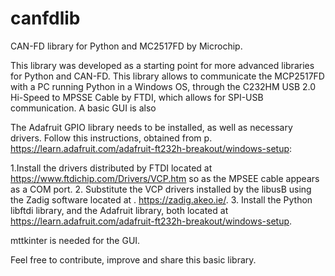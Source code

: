 # canfdlib
CAN-FD library for Python and MC2517FD by Microchip.

This library was developed as a starting point for more advanced libraries for Python and CAN-FD. This library allows to communicate the MCP2517FD with a PC running Python in a Windows OS, through the C232HM USB 2.0 Hi-Speed to MPSSE Cable by FTDI, which allows for SPI-USB communication. A basic GUI is also

The Adafruit GPIO library needs to be installed, as well as necessary drivers. Follow this instructions, obtained from p. https://learn.adafruit.com/adafruit-ft232h-breakout/windows-setup:

  1.Install the drivers distributed by FTDI located at https://www.ftdichip.com/Drivers/VCP.htm so as the MPSEE
  cable appears as a COM port.
  2. Substitute the VCP drivers installed by the libusB using the Zadig software located at . https://zadig.akeo.ie/.
  3. Install the Python libftdi library, and the Adafruit library, both located
  at https://learn.adafruit.com/adafruit-ft232h-breakout/windows-setup.
  
  mttkinter is needed for the GUI.

Feel free to contribute, improve and share this basic library.
